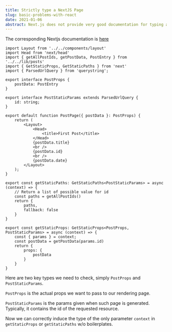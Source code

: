 ```yaml
---
title: Strictly type a NextJS Page
slug: basic-problems-with-react
date: 2021-01-06
abstract: Next.js does not provide very good documentation for typing a page. Here is what I found by wandering around google.
---
```


The corresponding Nextjs documentation is [here](https://nextjs.org/learn/excel/typescript/nextjs-types)

```
import Layout from '../../components/layout'
import Head from 'next/head'
import { getAllPostIds, getPostData, PostEntry } from '../../lib/posts'
import { GetStaticProps, GetStaticPaths } from 'next'
import { ParsedUrlQuery } from 'querystring';

export interface PostProps {
    postData: PostEntry   
}

export interface PostStaticParams extends ParsedUrlQuery {
    id: string;
}

export default function PostPage({ postData }: PostProps) {
    return (
        <Layout>
            <Head>
                <title>First Post</title>
            </Head>
            {postData.title}
            <br />
            {postData.id}
            <br />
            {postData.date}
        </Layout>
    );
}

export const getStaticPaths: GetStaticPaths<PostStaticParams> = async (context) => {
    // Return a list of possible value for id
    const paths = getAllPostIds()
    return {
        paths,
        fallback: false
    }
}

export const getStaticProps: GetStaticProps<PostProps, PostStaticParams> = async (context) => {
    const { params } = context;
    const postData = getPostData(params.id)
    return {
        props: {
            postData
        }
    }
}
```

Here are two key types we need to check, simply `PostProps` and `PostStaticParams`.

`PostProps` is the actual props we want to pass to our rendering page. 

`PostStaticParams` is the params given when such page is generated. Typically, it contains the id of the requested resource.

Now we can correctly induce the type of the only parameter `context` in `getStaticProps` or `getStaticPaths` w/o boilerplates.
